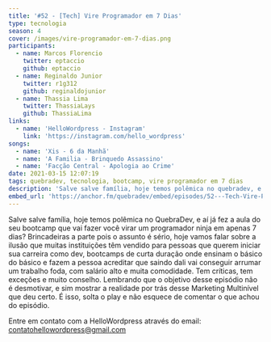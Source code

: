 ```yaml
---
title: '#52 - [Tech] Vire Programador em 7 Dias'
type: tecnologia
season: 4
cover: /images/vire-programador-em-7-dias.png
participants:
  - name: Marcos Florencio
    twitter: eptaccio
    github: eptaccio
  - name: Reginaldo Junior
    twitter: r1g312
    github: reginaldojunior
  - name: Thassia Lima
    twitter: ThassiaLays
    github: ThassiaLima
links:
  - name: 'HelloWordpress - Instagram'
    link: 'https://instagram.com/hello_wordpress'
songs:
  - name: 'Xis - 6 da Manhã'
  - name: 'A Familia - Brinquedo Assassino'
  - name: 'Facção Central - Apologia ao Crime'
date: 2021-03-15 12:07:19
tags: quebradev, tecnologia, bootcamp, vire programador em 7 dias
description: 'Salve salve família, hoje temos polêmica no quebradev, e aí já fez a aula do seu bootcamp que vai fazer você virar um programador ninja em apenas 7 dias?'
embed_url: 'https://anchor.fm/quebradev/embed/episodes/52---Tech-Vire-Programador-em-7-Dias-eskkmr'
---
```


Salve salve família, hoje temos polêmica no QuebraDev, e aí já fez a aula do seu bootcamp que vai fazer você virar um programador ninja em apenas 7 dias?
Brincadeiras a parte pois o assunto é sério, hoje vamos falar sobre a ilusão que muitas instituições têm vendido para pessoas que querem iniciar sua carreira como dev, bootcamps de curta duração onde ensinam o básico do básico e fazem a pessoa acreditar que saindo dali vai conseguir arrumar um trabalho foda, com salário alto e muita comodidade.
Tem críticas, tem exceções e muito conselho. Lembrando que o objetivo desse episódio não é desmotivar, e sim mostrar a realidade por trás desse Marketing Multinível que deu certo.
É isso, solta o play e não esquece de comentar o que achou do episódio.

Entre em contato com a HelloWordpress através do email: contatohellowordpress@gmail.com